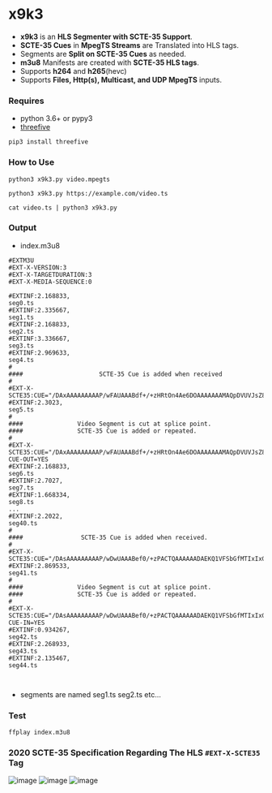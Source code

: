 # x9k3
* __x9k3__ is an __HLS Segmenter with SCTE-35 Support__. 
* __SCTE-35 Cues__ in __MpegTS Streams__ are Translated into HLS tags.
* Segments are __Split on SCTE-35 Cues__ as needed.
* __m3u8__ Manifests are created with __SCTE-35 HLS tags__.
* Supports __h264__ and __h265__(hevc)
* Supports __Files, Http(s), Multicast, and UDP MpegTS__ inputs.  


 
### Requires 
* python 3.6+ or pypy3
* [threefive](https://github.com/futzu/scte35-threefive)  
```smalltalk
pip3 install threefive
```

### How to Use
```smalltalk
python3 x9k3.py video.mpegts
```
```smalltalk
python3 x9k3.py https://example.com/video.ts
```
```smalltalk
cat video.ts | python3 x9k3.py
```

### Output
* index.m3u8
```smalltalk
#EXTM3U
#EXT-X-VERSION:3
#EXT-X-TARGETDURATION:3
#EXT-X-MEDIA-SEQUENCE:0
 
#EXTINF:2.168833,
seg0.ts
#EXTINF:2.335667,
seg1.ts
#EXTINF:2.168833,
seg2.ts
#EXTINF:3.336667,
seg3.ts
#EXTINF:2.969633,
seg4.ts
#
####                     SCTE-35 Cue is added when received
#
#EXT-X-SCTE35:CUE="/DAxAAAAAAAAAP/wFAUAAABdf+/+zHRtOn4Ae6DOAAAAAAAMAQpDVUVJsZ8xMjEqLYemJQ==" 
#EXTINF:2.3023,
seg5.ts
#
####               Video Segment is cut at splice point. 
####               SCTE-35 Cue is added or repeated.
#
#EXT-X-SCTE35:CUE="/DAxAAAAAAAAAP/wFAUAAABdf+/+zHRtOn4Ae6DOAAAAAAAMAQpDVUVJsZ8xMjEqLYemJQ==" CUE-OUT=YES 
#EXTINF:2.168833,
seg6.ts
#EXTINF:2.7027,
seg7.ts
#EXTINF:1.668334,
seg8.ts
...
#EXTINF:2.2022,
seg40.ts
#
####                SCTE-35 Cue is added when received.
#
#EXT-X-SCTE35:CUE="/DAsAAAAAAAAAP/wDwUAAABef0/+zPACTQAAAAAADAEKQ1VFSbGfMTIxIxGolm0=" 
#EXTINF:2.869533,
seg41.ts
#
####               Video Segment is cut at splice point. 
####               SCTE-35 Cue is added or repeated.
#
#EXT-X-SCTE35:CUE="/DAsAAAAAAAAAP/wDwUAAABef0/+zPACTQAAAAAADAEKQ1VFSbGfMTIxIxGolm0=" CUE-IN=YES
#EXTINF:0.934267,
seg42.ts
#EXTINF:2.268933,
seg43.ts
#EXTINF:2.135467,
seg44.ts



```

* segments are named seg1.ts seg2.ts etc...

### Test
```
ffplay index.m3u8
```

### 2020 SCTE-35 Specification Regarding The HLS `#EXT-X-SCTE35` Tag

![image](https://user-images.githubusercontent.com/52701496/160178288-fc75bcfc-b408-43f0-a7ec-83ecdfb10e8b.png)
![image](https://user-images.githubusercontent.com/52701496/160177961-aa7f1706-2f49-4144-a3e3-36efb458037d.png)
![image](https://user-images.githubusercontent.com/52701496/160178082-a978772d-d650-4093-a442-2aeb907bba19.png)








